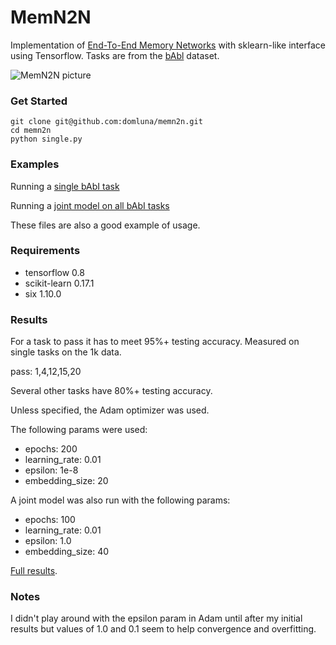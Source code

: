 # MemN2N

Implementation of [End-To-End Memory Networks](http://arxiv.org/abs/1503.08895) with sklearn-like interface using Tensorflow. Tasks are from the [bAbl](http://arxiv.org/abs/1502.05698) dataset.

![MemN2N picture](https://www.dropbox.com/s/3rdwfxt80v45uqm/Screenshot%202015-11-19%2000.57.27.png?dl=1)

### Get Started

```
git clone git@github.com:domluna/memn2n.git
cd memn2n
python single.py
```

### Examples

Running a [single bAbI task](./single.py)

Running a [joint model on all bAbI tasks](./joint.py)

These files are also a good example of usage.

### Requirements

* tensorflow 0.8
* scikit-learn 0.17.1
* six 1.10.0

### Results

For a task to pass it has to meet 95%+ testing accuracy. Measured on single tasks on the 1k data.

pass: 1,4,12,15,20

Several other tasks have 80%+ testing accuracy.

Unless specified, the Adam optimizer was used.

The following params were used:
  * epochs: 200
  * learning_rate: 0.01
  * epsilon: 1e-8
  * embedding_size: 20

A joint model was also run with the following params:
  * epochs: 100
  * learning_rate: 0.01
  * epsilon: 1.0
  * embedding_size: 40

[Full results](./results/joint_100_epochs.csv).

### Notes

I didn't play around with the epsilon param in Adam until after my initial results but values of 1.0 and 0.1 seem to help convergence and overfitting.
